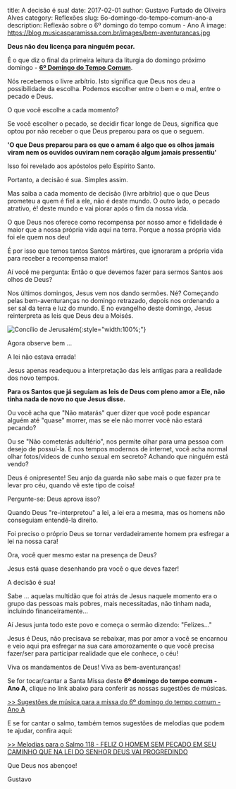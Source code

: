 ﻿title: A decisão é sua!
date: 2017-02-01
author: Gustavo Furtado de Oliveira Alves
category: Reflexões
slug: 6o-domingo-do-tempo-comum-ano-a
description: Reflexão sobre o 6º domingo do tempo comum - Ano A
image: https://blog.musicasparamissa.com.br/images/bem-aventurancas.jpg

**Deus não deu licença para ninguém pecar.**

É o que diz o final da primeira leitura da liturgia do domingo próximo domingo - 
[**6º Domingo do Tempo Comum**](https://musicasparamissa.com.br/sugestoes-para/6o-domingo-do-tempo-comum-ano-a).

Nós recebemos o livre arbítrio. Isto significa que Deus nos deu a possibilidade da escolha.
Podemos escolher entre o bem e o mal, entre o pecado e Deus.

O que você escolhe a cada momento?

Se você escolher o pecado, se decidir ficar longe de Deus,
significa que optou por não receber o que Deus preparou para os que o seguem.

**'O que Deus preparou para os que o amam é algo que os olhos jamais viram nem os ouvidos ouviram
nem coração algum jamais pressentiu'**

Isso foi revelado aos apóstolos pelo Espírito Santo.

Portanto, a decisão é sua. Simples assim.

Mas saiba a cada momento de decisão (livre arbítrio) que o que Deus prometeu a quem é fiel a ele,
não é deste mundo. O outro lado, o pecado atrativo, é! deste mundo e vai piorar após o fim da nossa vida.

O que Deus nos oferece como recompensa por nosso amor e fidelidade 
é maior que a nossa própria vida aqui na terra. Porque a nossa própria vida foi ele quem nos deu!

É por isso que temos tantos Santos mártires, que ignoraram a própria vida para receber a recompensa maior!

Aí você me pergunta: Então o que devemos fazer para sermos Santos aos olhos de Deus?

Nos últimos domingos, Jesus vem nos dando sermões. Né?
Começando pelas bem-aventuranças no domingo retrazado,
depois nos ordenando a ser sal da terra e luz do mundo.
E no evangelho deste domingo, Jesus reinterpreta as leis que Deus deu a Moisés.

![Concílio de Jerusalém](https://blog.musicasparamissa.com.br/images/bem-aventurancas.jpg){:style="width:100%;"}

Agora observe bem ...

A lei não estava errada!

Jesus apenas readequou a interpretação das leis antigas para a realidade dos novo tempos.

**Para os Santos que já seguiam as leis de Deus com pleno amor a Ele,
não tinha nada de novo no que Jesus disse.** 

Ou você acha que "Não matarás" quer dizer que você pode espancar alguém até "quase" morrer,
mas se ele não morrer você não estará pecando?

Ou se "Não cometerás adultério", nos permite olhar para uma pessoa com desejo de possuí-la.
E nos tempos modernos de internet, você acha normal olhar fotos/videos de cunho sexual em secreto?
Achando que ninguém está vendo?

Deus é onipresente! Seu anjo da guarda não sabe mais o que fazer pra te levar pro céu,
quando vê este tipo de coisa! 

Pergunte-se: Deus aprova isso?

Quando Deus "re-interpretou" a lei, a lei era a mesma, mas os homens não conseguiam entendê-la direito.

Foi preciso o próprio Deus se tornar verdadeiramente homem
pra esfregar a lei na nossa cara!

Ora, você quer mesmo estar na presença de Deus?

Jesus está quase desenhando pra você o que deves fazer!

A decisão é sua!

Sabe ... aquelas multidão que foi atrás de Jesus naquele momento era o grupo das pessoas mais pobres,
mais necessitadas, não tinham nada, incluindo financeiramente...

Aí Jesus junta todo este povo e começa o sermão dizendo: "Felizes..."

Jesus é Deus, não precisava se rebaixar,
mas por amor a você se encarnou e veio aqui pra esfregar na sua cara amorozamente
o que você precisa fazer/ser para participar realidade que ele conhece, o céu!

Viva os mandamentos de Deus! Viva as bem-aventuranças!

Se for tocar/cantar a Santa Missa deste **6º domingo do tempo comum - Ano A**,
clique no link abaixo para conferir as nossas sugestões de músicas.

[>> Sugestões de música para a missa do 6º domingo do tempo comum - Ano A](https://musicasparamissa.com.br/sugestoes-para/6o-domingo-do-tempo-comum-ano-a)

E se for cantar o salmo, também temos sugestões de melodias que podem te ajudar, confira aqui:

[>> Melodias para o Salmo 118 - FELIZ O HOMEM SEM PECADO EM SEU CAMINHO QUE NA LEI DO SENHOR DEUS VAI PROGREDINDO](https://musicasparamissa.com.br/musicas-de/salmo-6o-domingo-do-tempo-comum-ano-a/)

Que Deus nos abençoe!

Gustavo
